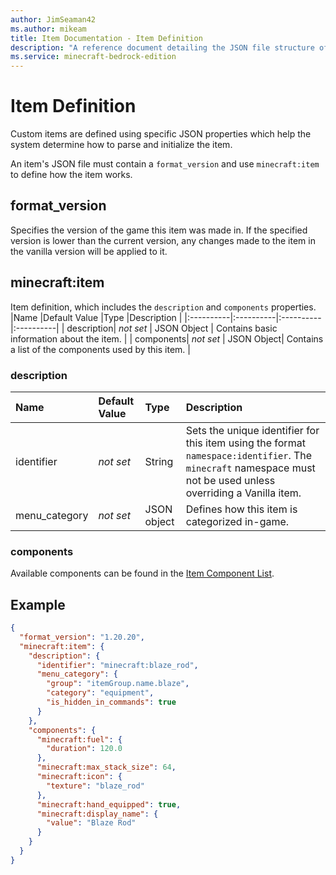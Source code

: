 ```yaml
---
author: JimSeaman42
ms.author: mikeam
title: Item Documentation - Item Definition
description: "A reference document detailing the JSON file structure of a custom item"
ms.service: minecraft-bedrock-edition
---
```


# Item Definition

Custom items are defined using specific JSON properties which help the system determine how to parse and initialize the item.

An item's JSON file must contain a `format_version` and use `minecraft:item` to define how the item works.

## format_version

Specifies the version of the game this item was made in. If the specified version is lower than the current version, any changes made to the item in the vanilla version will be applied to it.

## minecraft:item

Item definition, which includes the `description` and `components` properties.
|Name |Default Value  |Type  |Description  |
|:----------|:----------|:----------|:----------|
| description| *not set* | JSON Object | Contains basic information about the item. |
| components| *not set* | JSON Object| Contains a list of the components used by this item. |

### description
|Name |Default Value  |Type  |Description  |
|:----------|:----------|:----------|:----------|
|identifier|*not set* |String | Sets the unique identifier for this item using the format `namespace:identifier`. The `minecraft` namespace must not be used unless overriding a Vanilla item.|
|menu_category |*not set*  | JSON object| Defines how this item is categorized in-game.|

### components
Available components can be found in the [Item Component List](./ItemComponentList.md).



## Example

```json
{  
  "format_version": "1.20.20",  
  "minecraft:item": {  
    "description": {  
      "identifier": "minecraft:blaze_rod",  
      "menu_category": {  
        "group": "itemGroup.name.blaze",  
        "category": "equipment", 
        "is_hidden_in_commands": true 
      }  
    },  
    "components": {  
      "minecraft:fuel": {  
        "duration": 120.0  
      },  
      "minecraft:max_stack_size": 64,  
      "minecraft:icon": {  
        "texture": "blaze_rod"  
      },  
      "minecraft:hand_equipped": true,  
      "minecraft:display_name": {  
        "value": "Blaze Rod"  
      }  
    }
  }
}
```
